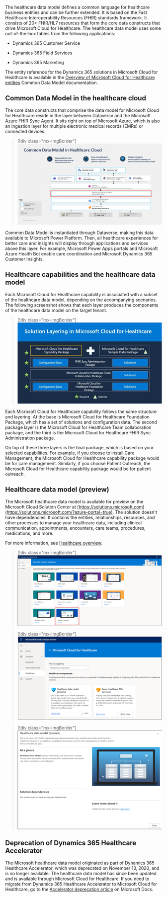 The healthcare data model defines a common language for healthcare business entities and can be further extended. It is based on the Fast Healthcare Interoperability Resources (FHIR) standards framework. It consists of 20+ FHIR/HL7 resources that form the core data constructs that drive Microsoft Cloud for Healthcare. The healthcare data model uses some out-of-the-box tables from the following applications:

- Dynamics 365 Customer Service

- Dynamics 365 Field Services

- Dynamics 365 Marketing

The entity reference for the Dynamics 365 solutions in Microsoft Cloud for Healthcare is available in the [Overview of Microsoft Cloud for Healthcare entities](/common-data-model/schema/core/industrycommon/healthcare/healthcare-overview/?azure-portal=true) Common Data Model documentation.

## Common Data Model in the healthcare cloud

The core data constructs that comprise the data model for Microsoft Cloud for Healthcare reside in the layer between Dataverse and the Microsoft Azure FHIR Sync Agent. It sits right on top of Microsoft Azure, which is also an ingestion layer for multiple electronic medical records (EMRs) or connected devices.

> [!div class="mx-imgBorder"]
> [![Screenshot of Common Data Model in Healthcare Cloud.](../media/3-cloud.png)](../media/3-cloud.png#lightbox)

Common Data Model is instantiated through Dataverse, making this data available to Microsoft Power Platform. Then, all healthcare experiences for better care and insights will display through applications and services above this layer. For example, Microsoft Power Apps portals and Microsoft Azure Health Bot enable care coordination and Microsoft Dynamics 365 Customer Insights.

## Healthcare capabilities and the healthcare data model

Each Microsoft Cloud for Healthcare capability is associated with a subset of the healthcare data model, depending on the accompanying scenarios. The following screenshot shows that each layer produces the components of the healthcare data model on the target tenant.

> [!div class="mx-imgBorder"]
> [![Screenshot of solution layering in Microsoft Cloud for Healthcare](../media/3-solution.jpg)](../media/3-solution.jpg#lightbox)

Each Microsoft Cloud for Healthcare capability follows the same structure and layering. At the base is Microsoft Cloud for Healthcare Foundation Package, which has a set of solutions and configuration data. The second package layer is the Microsoft Cloud for Healthcare Team collaboration package, and the third is the Microsoft Cloud for Healthcare FHIR Sync Administration package.

On top of these three layers is the final package, which is based on your selected capabilities. For example, if you choose to install Care Management, the Microsoft Cloud for Healthcare capability package would be for care management. Similarly, if you choose Patient Outreach, the Microsoft Cloud for Healthcare capability package would be for patient outreach.

## Healthcare data model (preview)

The Microsoft healthcare data model is available for preview on the Microsoft Cloud Solution Center at [https://solutions.microsoft.com](https://solutions.microsoft.com/?azure-portal=true). The solution doesn't have dependencies. It contains the entities, relationships, resources, and other processes to manage your healthcare data, including clinical communication, appointments, encounters, care teams, procedures, medications, and more.

For more information, see [Healthcare overview](/common-data-model/schema/core/industrycommon/healthcare/healthcare-overview/?azure-portal=true).

> [!div class="mx-imgBorder"]
> [![Screenshot of Microsoft Cloud for Healthcare solutions and entities that are included with the Healthcare components tile highlighted.](../media/3-healthcare.png)](../media/3-healthcare.png#lightbox)

> [!div class="mx-imgBorder"]
> [![Screenshot of Microsoft Cloud for Healthcare with Filter by capability set to Healthcare components showing Healthcare data model and Azure Healthcare APIs.](../media/3-components.png)](../media/3-components.png#lightbox)

> [!div class="mx-imgBorder"]
> [![Screenshot of the Healthcare data model (preview) info box.](../media/3-data-model.png)](../media/3-data-model.png#lightbox)

## Deprecation of Dynamics 365 Healthcare Accelerator

The Microsoft healthcare data model originated as part of Dynamics 365 Healthcare Accelerator, which was deprecated on November 13, 2020, and is no longer available. The healthcare data model has since been updated and is available through Microsoft Cloud for Healthcare. If you need to migrate from Dynamics 365 Healthcare Accelerator to Microsoft Cloud for Healthcare, go to the [Accelerator deprecation article](/dynamics365/industry/healthcare/accelerator-deprecation/?azure-portal=true
) on Microsoft Docs.
